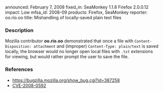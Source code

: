 announced: February 7, 2008
fixed_in: SeaMonkey 1.1.8
          Firefox 2.0.0.12
impact: Low
mfsa_id: 2008-09
products: Firefox, SeaMonkey
reporter: oo.rio.oo
title: Mishandling of locally-saved plain text files

<h3>Description</h3>

<p>Mozilla contributor <strong>oo.rio.oo</strong> demonstrated that
once a file with <code>Content-Disposition: attachment</code> and
(improper) <code>Content-Type: plain/text</code> is saved locally,
the browser would no longer open local files with <code>.txt</code> extensions
for viewing, but would rather prompt the user to save the file.</p>

<h3>References</h3>

<ul>
  <li><a href="https://bugzilla.mozilla.org/show_bug.cgi?id=387258">
       https://bugzilla.mozilla.org/show_bug.cgi?id=387258</a></li>

  <li><a class="ex-ref" href="http://cve.mitre.org/cgi-bin/cvename.cgi?name=CVE-2008-0592">
       CVE-2008-0592</a></li>

</ul>



